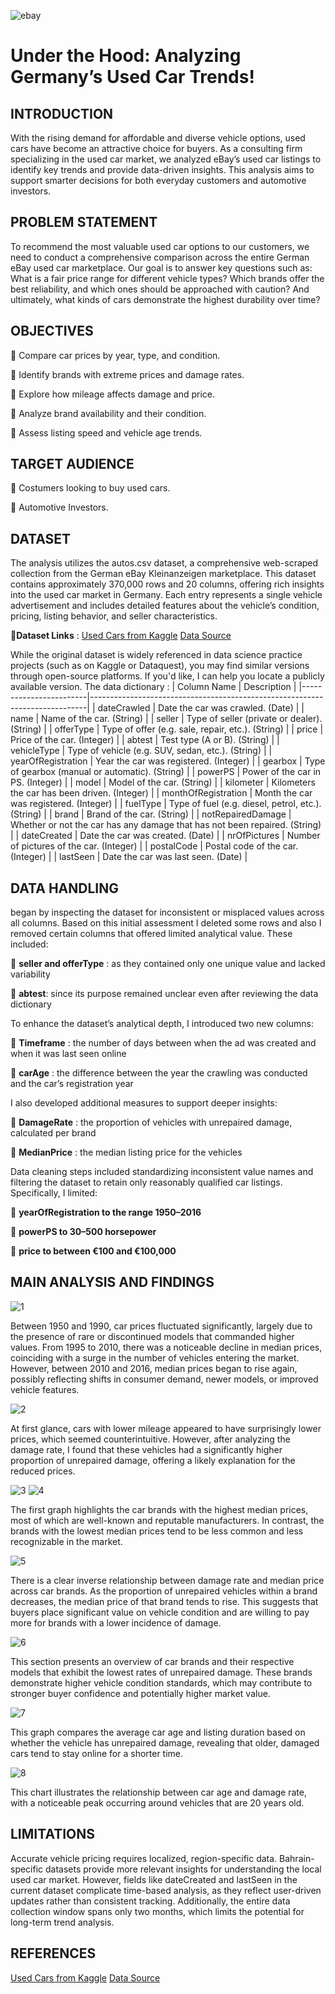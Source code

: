 ![ebay](images/ebay.jpg)
# Under the Hood: Analyzing Germany’s Used Car Trends!
## INTRODUCTION
With the rising demand for affordable and diverse vehicle options, used cars have become an attractive choice for buyers. As a consulting firm specializing in the used car market, we analyzed eBay’s used car listings to identify key trends and provide data-driven insights. This analysis aims to support smarter decisions for both everyday customers and automotive investors.

## PROBLEM STATEMENT
To recommend the most valuable used car options to our customers, we need to conduct a comprehensive comparison across the entire German eBay used car marketplace. Our goal is to answer key questions such as: What is a fair price range for different vehicle types? Which brands offer the best reliability, and which ones should be approached with caution? And ultimately, what kinds of cars demonstrate the highest durability over time?

## OBJECTIVES
🚙	Compare car prices by year, type, and condition.

🚙	Identify brands with extreme prices and damage rates.

🚙 Explore how mileage affects damage and price.

🚙	Analyze brand availability and their condition.

🚙	Assess listing speed and vehicle age trends.

## TARGET AUDIENCE
🚙 Costumers looking to buy used cars.

🚙	Automotive Investors.

## DATASET
The analysis utilizes the autos.csv dataset, a comprehensive web-scraped collection from the German eBay Kleinanzeigen marketplace. This dataset contains approximately 370,000 rows and 20 columns, offering rich insights into the used car market in Germany. Each entry represents a single vehicle advertisement and includes detailed features about the vehicle’s condition, pricing, listing behavior, and seller characteristics.

🔗**Dataset Links** : 
[Used Cars from Kaggle](https://www.kaggle.com/datasets/thedevastator/uncovering-factors-that-affect-used-car-prices)
[Data Source](https://data.world/data-society)


While the original dataset is widely referenced in data science practice projects (such as on Kaggle or Dataquest), you may find similar versions through open-source platforms. If you'd like, I can help you locate a publicly available version.
The data dictionary :
| Column Name            | Description                                                                 |
|------------------------|-----------------------------------------------------------------------------|
| dateCrawled            | Date the car was crawled. (Date)                                            |
| name                   | Name of the car. (String)                                                   |
| seller                 | Type of seller (private or dealer). (String)                                |
| offerType              | Type of offer (e.g. sale, repair, etc.). (String)                           |
| price                  | Price of the car. (Integer)                                                 |
| abtest                 | Test type (A or B). (String)                                                |
| vehicleType            | Type of vehicle (e.g. SUV, sedan, etc.). (String)                           |
| yearOfRegistration     | Year the car was registered. (Integer)                                      |
| gearbox                | Type of gearbox (manual or automatic). (String)                             |
| powerPS                | Power of the car in PS. (Integer)                                           |
| model                  | Model of the car. (String)                                                  |
| kilometer              | Kilometers the car has been driven. (Integer)                               |
| monthOfRegistration    | Month the car was registered. (Integer)                                     |
| fuelType               | Type of fuel (e.g. diesel, petrol, etc.). (String)                          |
| brand                  | Brand of the car. (String)                                                  |
| notRepairedDamage      | Whether or not the car has any damage that has not been repaired. (String) |
| dateCreated            | Date the car was created. (Date)                                            |
| nrOfPictures           | Number of pictures of the car. (Integer)                                    |
| postalCode             | Postal code of the car. (Integer)                                           |
| lastSeen               | Date the car was last seen. (Date)                                          |

## DATA HANDLING
began by inspecting the dataset for inconsistent or misplaced values across all columns. Based on this initial assessment I deleted some rows and also I removed certain columns that offered limited analytical value. These included:

🚙 **seller and offerType** : as they contained only one unique value and lacked variability

🚙 **abtest**: since its purpose remained unclear even after reviewing the data dictionary

To enhance the dataset’s analytical depth, I introduced two new columns:

🚙 **Timeframe** : the number of days between when the ad was created and when it was last seen online

🚙 **carAge** : the difference between the year the crawling was conducted and the car’s registration year

I also developed additional measures to support deeper insights:

🚙 **DamageRate** : the proportion of vehicles with unrepaired damage, calculated per brand

🚙 **MedianPrice** : the median listing price for the vehicles

Data cleaning steps included standardizing inconsistent value names and filtering the dataset to retain only reasonably qualified car listings. Specifically, I limited:

🚙 **yearOfRegistration to the range 1950–2016**

🚙 **powerPS to 30–500 horsepower**

🚙 **price to between €100 and €100,000**

## MAIN ANALYSIS AND FINDINGS
![1](images/1.png)

Between 1950 and 1990, car prices fluctuated significantly, largely due to the presence of rare or discontinued models that commanded higher values. From 1995 to 2010, there was a noticeable decline in median prices, coinciding with a surge in the number of vehicles entering the market. However, between 2010 and 2016, median prices began to rise again, possibly reflecting shifts in consumer demand, newer models, or improved vehicle features.

![2](images/2.png)

At first glance, cars with lower mileage appeared to have surprisingly lower prices, which seemed counterintuitive. However, after analyzing the damage rate, I found that these vehicles had a significantly higher proportion of unrepaired damage, offering a likely explanation for the reduced prices.

![3](images/3.png)
![4](images/4.png)

The first graph highlights the car brands with the highest median prices, most of which are well-known and reputable manufacturers. In contrast, the brands with the lowest median prices tend to be less common and less recognizable in the market.

![5](images/5.png)

There is a clear inverse relationship between damage rate and median price across car brands. As the proportion of unrepaired vehicles within a brand decreases, the median price of that brand tends to rise. This suggests that buyers place significant value on vehicle condition and are willing to pay more for brands with a lower incidence of damage.

![6](images/6.png)

This section presents an overview of car brands and their respective models that exhibit the lowest rates of unrepaired damage. These brands demonstrate higher vehicle condition standards, which may contribute to stronger buyer confidence and potentially higher market value.

![7](images/7.png)

This graph compares the average car age and listing duration based on whether the vehicle has unrepaired damage, revealing that older, damaged cars tend to stay online for a shorter time.

![8](images/8.png)

This chart illustrates the relationship between car age and damage rate, with a noticeable peak occurring around vehicles that are 20 years old.

## LIMITATIONS 
Accurate vehicle pricing requires localized, region-specific data. Bahrain-specific datasets provide more relevant insights for understanding the local used car market. However, fields like dateCreated and lastSeen in the current dataset complicate time-based analysis, as they reflect user-driven updates rather than consistent tracking. Additionally, the entire data collection window spans only two months, which limits the potential for long-term trend analysis.


## REFERENCES 
[Used Cars from Kaggle](https://www.kaggle.com/datasets/thedevastator/uncovering-factors-that-affect-used-car-prices)
[Data Source](https://data.world/data-society)

